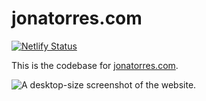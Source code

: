# jonatorres.com

[![Netlify Status](https://api.netlify.com/api/v1/badges/fe6aa02d-20a3-4035-83a9-c0364d51cfb0/deploy-status)](https://app.netlify.com/sites/jonatorres/deploys)

This is the codebase for [jonatorres.com](https://www.jonatorres.com).

![A desktop-size screenshot of the website.](https://github.com/nmarsceau/jonatorres.com/assets/53009141/79e1bd93-6b31-46f7-b4f3-0a635881069a)

